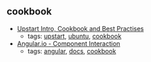 cookbook 
---
* [Upstart Intro, Cookbook and Best Practises](http://upstart.ubuntu.com/cookbook/)
    * tags: [upstart](../tags/upstart.md), [ubuntu](../tags/ubuntu.md), [cookbook](../tags/cookbook.md)
* [Angular.io - Component Interaction](https://angular.io/guide/component-interaction)
    * tags: [angular](../tags/angular.md), [docs](../tags/docs.md), [cookbook](../tags/cookbook.md)
